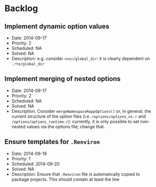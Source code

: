 Backlog
=====

## Implement dynamic option values

- Date: 2014-09-17
- Priority: 2
- Scheduled: NA
- Solved: NA
- Description:
  e.g. consider `<ns>/global_dir`: it is clearly dependent on `.rte/global_dir`
  
## Implement merging of nested options

- Date: 2014-09-17
- Priority: 2
- Scheduled: NA
- Solved: NA
- Description:
  Consider `mergeNamespaceRappOptions()` or, in general, the current structure of
  the option files (i.e. `/options/options_ns.r` and `/options/options_runtime.r`): currently, it is only possible to set non-nested values via the options file;
  change that.

## Ensure templates for `.Renviron`

- Date: 2014-09-19
- Priority: 1
- Scheduled: 2014-09-20
- Solved: NA
- Description:
  Ensure that `.Renviron` file is automatically copied to package projects. 
  This should contain at least the line
  
```

```
